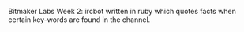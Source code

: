 Bitmaker Labs Week 2: ircbot written in ruby which quotes facts when certain key-words are found in the channel.
